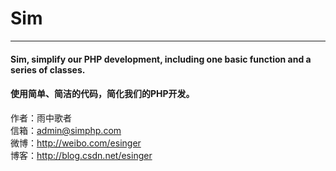 # Sim
---
#### Sim, simplify our PHP development, including one basic function and a series of classes.

#### 使用简单、简洁的代码，简化我们的PHP开发。


作者：雨中歌者  
信箱：<admin@simphp.com>  
微博：<http://weibo.com/esinger>  
博客：<http://blog.csdn.net/esinger>